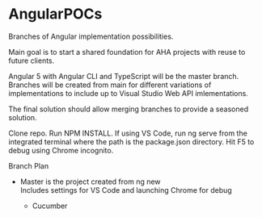 # AngularPOCs
Branches of Angular implementation possibilities. 

Main goal is to start a shared foundation for AHA projects with reuse to future clients.

Angular 5 with Angular CLI and TypeScript will be the master branch. Branches will be created from main for different variations of implementations to include up to Visual Studio Web API imlementations.

The final solution should allow merging branches to provide a seasoned solution.

Clone repo. 
Run NPM INSTALL.
If using VS Code, run ng serve from the integrated terminal where the path is the package.json directory.
Hit F5 to debug using Chrome incognito.

Branch Plan
<ul>
<li>Master is the project created from ng new<br/>
  Includes settings for VS Code and launching Chrome for debug 
 </li>
 <ul>
   <li>
   Cucumber
   </li>
   </ul>
 </ul>
